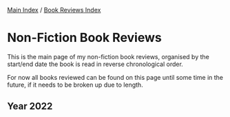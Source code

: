 [Main Index](../../README.md) / [Book Reviews Index](../README.md)

# Non-Fiction Book Reviews

This is the main page of my non-fiction book reviews, organised by the start/end date the book is read in reverse chronological order.

For now all books reviewed can be found on this page until some time in the future, if it needs to be broken up due to length.

## Year 2022

